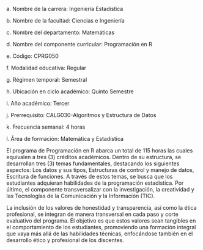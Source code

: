 
a.	Nombre de la carrera:	Ingeniería Estadística 

b.	Nombre de la facultad:	Ciencias e Ingeniería  

c.	Nombre del departamento:	Matemáticas 

d.	Nombre del componente curricular:	Programación en R

e.	Código:	CPRG050

f.	Modalidad educativa:	Regular 

g.	Régimen temporal:	Semestral

h.	Ubicación en ciclo académico: 	Quinto Semestre

i.	Año académico: 	Tercer 

j.	Prerrequisito:	CALG030-Algoritmos y Estructura de Datos

k.	Frecuencia semanal: 	4 horas 

l.	Área de formación:	Matemática y Estadística

El programa de Programación en R abarca un total de 115 horas las cuales equivalen a tres (3) créditos académicos. Dentro de su estructura, se desarrollan tres (3) temas fundamentales, destacando los siguientes aspectos: Los datos y sus tipos, Estructuras de control y manejo de datos, Escritura de funciones. A través de estos temas, se busca que los estudiantes adquieran habilidades de la programación estadística. Por último, el componente transversalizar con la investigación, la creatividad y las Tecnologías de la Comunicación y la Información (TIC).

La inclusión de los valores de honestidad y transparencia, así como la ética profesional, se integran de manera transversal en cada paso y corte evaluativo del programa. El objetivo es que estos valores sean tangibles en el comportamiento de los estudiantes, promoviendo una formación integral que vaya más allá de las habilidades técnicas, enfocándose también en el desarrollo ético y profesional de los discentes.





